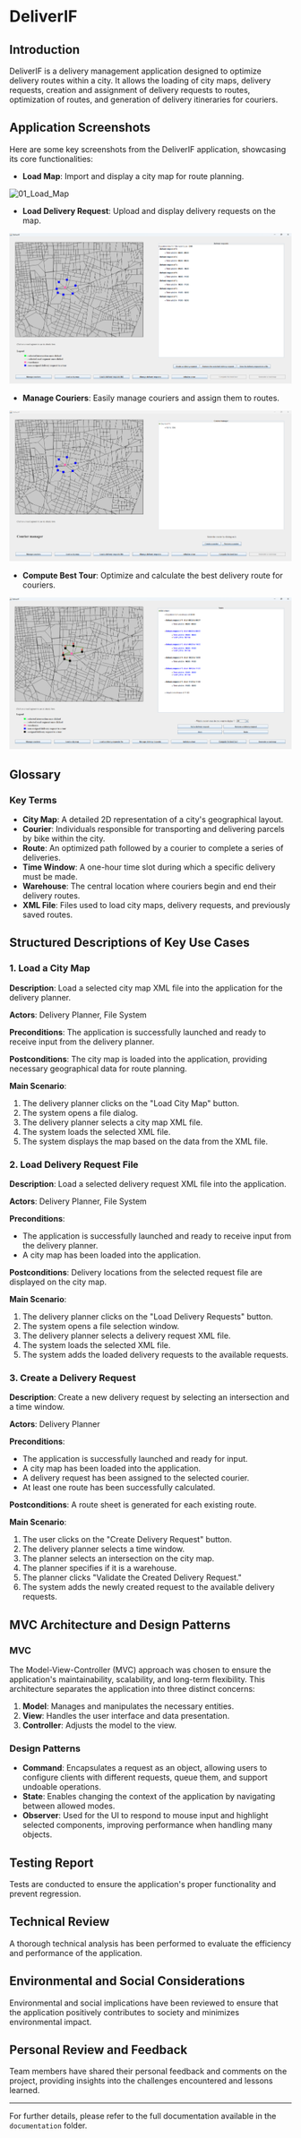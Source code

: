 # DeliverIF

## Introduction

DeliverIF is a delivery management application designed to optimize delivery routes within a city. It allows the loading of city maps, delivery requests, creation and assignment of delivery requests to routes, optimization of routes, and generation of delivery itineraries for couriers.

## Application Screenshots

Here are some key screenshots from the DeliverIF application, showcasing its core functionalities:

- **Load Map**: Import and display a city map for route planning.

![01_Load_Map](./documentation/images_app/01_Home.png)

- **Load Delivery Request**: Upload and display delivery requests on the map.

![02_Load_Delivery_Request](./documentation/images_app/02_Load_Delivery_Request.png)

- **Manage Couriers**: Easily manage couriers and assign them to routes.

![03_Manage_Courier](./documentation/images_app/03_Manage_Courier.png)

- **Compute Best Tour**: Optimize and calculate the best delivery route for couriers.

![04_Compute_Best_Tour](./documentation/images_app/04_Compute_Best_Tour.png)

## Glossary

### Key Terms

- **City Map**: A detailed 2D representation of a city's geographical layout.
- **Courier**: Individuals responsible for transporting and delivering parcels by bike within the city.
- **Route**: An optimized path followed by a courier to complete a series of deliveries.
- **Time Window**: A one-hour time slot during which a specific delivery must be made.
- **Warehouse**: The central location where couriers begin and end their delivery routes.
- **XML File**: Files used to load city maps, delivery requests, and previously saved routes.

## Structured Descriptions of Key Use Cases

### 1. Load a City Map

**Description**: Load a selected city map XML file into the application for the delivery planner.

**Actors**: Delivery Planner, File System

**Preconditions**: The application is successfully launched and ready to receive input from the delivery planner.

**Postconditions**: The city map is loaded into the application, providing necessary geographical data for route planning.

**Main Scenario**:
1. The delivery planner clicks on the "Load City Map" button.
2. The system opens a file dialog.
3. The delivery planner selects a city map XML file.
4. The system loads the selected XML file.
5. The system displays the map based on the data from the XML file.

### 2. Load Delivery Request File

**Description**: Load a selected delivery request XML file into the application.

**Actors**: Delivery Planner, File System

**Preconditions**:
- The application is successfully launched and ready to receive input from the delivery planner.
- A city map has been loaded into the application.

**Postconditions**: Delivery locations from the selected request file are displayed on the city map.

**Main Scenario**:
1. The delivery planner clicks on the "Load Delivery Requests" button.
2. The system opens a file selection window.
3. The delivery planner selects a delivery request XML file.
4. The system loads the selected XML file.
5. The system adds the loaded delivery requests to the available requests.

### 3. Create a Delivery Request

**Description**: Create a new delivery request by selecting an intersection and a time window.

**Actors**: Delivery Planner

**Preconditions**:
- The application is successfully launched and ready for input.
- A city map has been loaded into the application.
- A delivery request has been assigned to the selected courier.
- At least one route has been successfully calculated.

**Postconditions**: A route sheet is generated for each existing route.

**Main Scenario**:
1. The user clicks on the "Create Delivery Request" button.
2. The delivery planner selects a time window.
3. The planner selects an intersection on the city map.
4. The planner specifies if it is a warehouse.
5. The planner clicks "Validate the Created Delivery Request."
6. The system adds the newly created request to the available delivery requests.

## MVC Architecture and Design Patterns

### MVC

The Model-View-Controller (MVC) approach was chosen to ensure the application's maintainability, scalability, and long-term flexibility. This architecture separates the application into three distinct concerns:

1. **Model**: Manages and manipulates the necessary entities.
2. **View**: Handles the user interface and data presentation.
3. **Controller**: Adjusts the model to the view.

### Design Patterns

- **Command**: Encapsulates a request as an object, allowing users to configure clients with different requests, queue them, and support undoable operations.
- **State**: Enables changing the context of the application by navigating between allowed modes.
- **Observer**: Used for the UI to respond to mouse input and highlight selected components, improving performance when handling many objects.

## Testing Report

Tests are conducted to ensure the application's proper functionality and prevent regression.

## Technical Review

A thorough technical analysis has been performed to evaluate the efficiency and performance of the application.

## Environmental and Social Considerations

Environmental and social implications have been reviewed to ensure that the application positively contributes to society and minimizes environmental impact.

## Personal Review and Feedback

Team members have shared their personal feedback and comments on the project, providing insights into the challenges encountered and lessons learned.

---

For further details, please refer to the full documentation available in the `documentation` folder.
